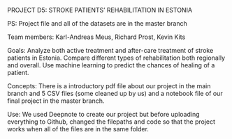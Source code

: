 PROJECT D5: STROKE PATIENTS’ REHABILITATION IN ESTONIA

PS: Project file and all of the datasets are in the master branch

Team members:
Karl-Andreas Meus, 
Richard Prost, 
Kevin Kits

Goals: Analyze both active treatment and after-care treatment of stroke patients in Estonia. Compare different types of rehabilitation both regionally and overall. Use machine learning to predict the chances of healing of a patient. 

Concepts: There is a introductory pdf file about our project in the main branch and 5 CSV files (some cleaned up by us) and a notebook file of our final project in the master branch.

Use: We used Deepnote to create our project but before uploading everything to Github, changed the filepaths and code so that the project works when all of the files are in the same folder.
